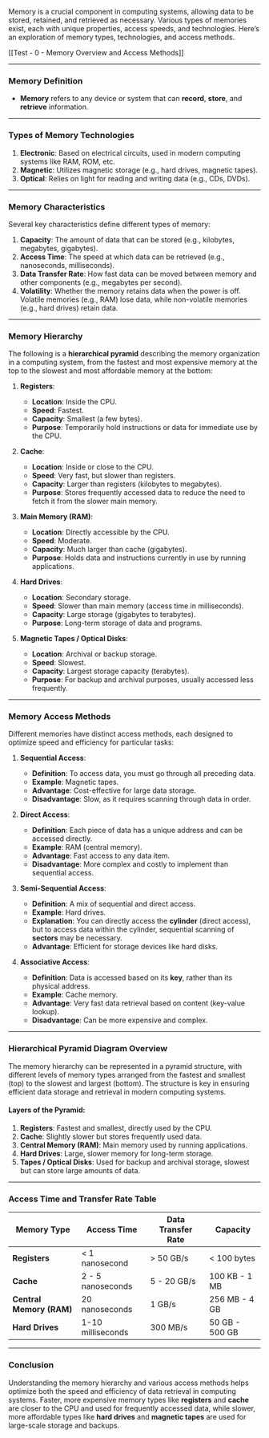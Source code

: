 

Memory is a crucial component in computing systems, allowing data to be stored, retained, and retrieved as necessary. Various types of memories exist, each with unique properties, access speeds, and technologies. Here’s an exploration of memory types, technologies, and access methods.

[[Test - 0 - Memory Overview and Access Methods]]

---

### **Memory Definition**
- **Memory** refers to any device or system that can **record**, **store**, and **retrieve** information.
  
---

### **Types of Memory Technologies**
1. **Electronic**: Based on electrical circuits, used in modern computing systems like RAM, ROM, etc.
2. **Magnetic**: Utilizes magnetic storage (e.g., hard drives, magnetic tapes).
3. **Optical**: Relies on light for reading and writing data (e.g., CDs, DVDs).

---

### **Memory Characteristics**
Several key characteristics define different types of memory:
1. **Capacity**: The amount of data that can be stored (e.g., kilobytes, megabytes, gigabytes).
2. **Access Time**: The speed at which data can be retrieved (e.g., nanoseconds, milliseconds).
3. **Data Transfer Rate**: How fast data can be moved between memory and other components (e.g., megabytes per second).
4. **Volatility**: Whether the memory retains data when the power is off. Volatile memories (e.g., RAM) lose data, while non-volatile memories (e.g., hard drives) retain data.

---

### **Memory Hierarchy**

The following is a **hierarchical pyramid** describing the memory organization in a computing system, from the fastest and most expensive memory at the top to the slowest and most affordable memory at the bottom:

1. **Registers**:
   - **Location**: Inside the CPU.
   - **Speed**: Fastest.
   - **Capacity**: Smallest (a few bytes).
   - **Purpose**: Temporarily hold instructions or data for immediate use by the CPU.

2. **Cache**:
   - **Location**: Inside or close to the CPU.
   - **Speed**: Very fast, but slower than registers.
   - **Capacity**: Larger than registers (kilobytes to megabytes).
   - **Purpose**: Stores frequently accessed data to reduce the need to fetch it from the slower main memory.

3. **Main Memory (RAM)**:
   - **Location**: Directly accessible by the CPU.
   - **Speed**: Moderate.
   - **Capacity**: Much larger than cache (gigabytes).
   - **Purpose**: Holds data and instructions currently in use by running applications.

4. **Hard Drives**:
   - **Location**: Secondary storage.
   - **Speed**: Slower than main memory (access time in milliseconds).
   - **Capacity**: Large storage (gigabytes to terabytes).
   - **Purpose**: Long-term storage of data and programs.

5. **Magnetic Tapes / Optical Disks**:
   - **Location**: Archival or backup storage.
   - **Speed**: Slowest.
   - **Capacity**: Largest storage capacity (terabytes).
   - **Purpose**: For backup and archival purposes, usually accessed less frequently.

---

### **Memory Access Methods**

Different memories have distinct access methods, each designed to optimize speed and efficiency for particular tasks:

1. **Sequential Access**:
   - **Definition**: To access data, you must go through all preceding data.
   - **Example**: Magnetic tapes.
   - **Advantage**: Cost-effective for large data storage.
   - **Disadvantage**: Slow, as it requires scanning through data in order.

2. **Direct Access**:
   - **Definition**: Each piece of data has a unique address and can be accessed directly.
   - **Example**: RAM (central memory).
   - **Advantage**: Fast access to any data item.
   - **Disadvantage**: More complex and costly to implement than sequential access.

3. **Semi-Sequential Access**:
   - **Definition**: A mix of sequential and direct access.
   - **Example**: Hard drives.
   - **Explanation**: You can directly access the **cylinder** (direct access), but to access data within the cylinder, sequential scanning of **sectors** may be necessary.
   - **Advantage**: Efficient for storage devices like hard disks.
  
4. **Associative Access**:
   - **Definition**: Data is accessed based on its **key**, rather than its physical address.
   - **Example**: Cache memory.
   - **Advantage**: Very fast data retrieval based on content (key-value lookup).
   - **Disadvantage**: Can be more expensive and complex.

---

### **Hierarchical Pyramid Diagram Overview**
The memory hierarchy can be represented in a pyramid structure, with different levels of memory types arranged from the fastest and smallest (top) to the slowest and largest (bottom). The structure is key in ensuring efficient data storage and retrieval in modern computing systems.

#### **Layers of the Pyramid:**

1. **Registers**: Fastest and smallest, directly used by the CPU.
2. **Cache**: Slightly slower but stores frequently used data.
3. **Central Memory (RAM)**: Main memory used by running applications.
4. **Hard Drives**: Large, slower memory for long-term storage.
5. **Tapes / Optical Disks**: Used for backup and archival storage, slowest but can store large amounts of data.

---

### **Access Time and Transfer Rate Table**

| Memory Type              | Access Time       | Data Transfer Rate | Capacity       |
| ------------------------ | ----------------- | ------------------ | -------------- |
| **Registers**            | < 1 nanosecond    | > 50 GB/s          | < 100 bytes    |
| **Cache**                | 2 - 5 nanoseconds | 5 - 20 GB/s        | 100 KB - 1 MB  |
| **Central Memory (RAM)** | 20 nanoseconds    | 1 GB/s             | 256 MB - 4 GB  |
| **Hard Drives**          | 1-10 milliseconds | 300 MB/s           | 50 GB - 500 GB |

---

### **Conclusion**

Understanding the memory hierarchy and various access methods helps optimize both the speed and efficiency of data retrieval in computing systems. Faster, more expensive memory types like **registers** and **cache** are closer to the CPU and used for frequently accessed data, while slower, more affordable types like **hard drives** and **magnetic tapes** are used for large-scale storage and backups.